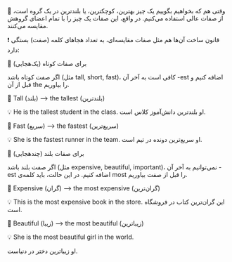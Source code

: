 🔴 وقتی هم که بخواهیم بگوییم یک چیز بهترین، کوچکترین، یا بلندترین در یک گروه است، از صفات عالی استفاده می‌کنیم. در واقع، این صفات یک چیز را با تمام اعضای گروهش مقایسه می‌کنند.

❗️ قانون ساخت آن‌ها هم مثل صفات مقایسه‌ای، به تعداد هجاهای کلمه (صفت) بستگی دارد:

🚨 برای صفات کوتاه (یک‌هجایی)

اگر صفت کوتاه باشد (مثل tall, short, fast)، کافی است به آخر آن -est اضافه کنیم و قبل از آن the را بیاوریم.

🔵 Tall (بلند) --> the tallest (بلندترین)

💡 He is the tallest student in the class. 
او بلندترین دانش‌آموز کلاس است.

🔵 Fast (سریع) --> the fastest (سریع‌ترین)

💡 She is the fastest runner in the team. 
او سریع‌ترین دونده در تیم است.

🚨 برای صفات بلند (چند‌هجایی)

اگر صفت بلند باشد (مثل expensive, beautiful, important)، نمی‌توانیم به آخر آن -est اضافه کنیم. در این حالت، باید کلمه‌ی most را قبل از صفت بیاوریم.

🔵 Expensive (گران) --> the most expensive (گران‌ترین)

💡 This is the most expensive book in the store.
این گران‌ترین کتاب در فروشگاه است.

🔵 Beautiful (زیبا) --> the most beautiful (زیباترین)

💡 She is the most beautiful girl in the world. 

او زیباترین دختر در دنیاست.